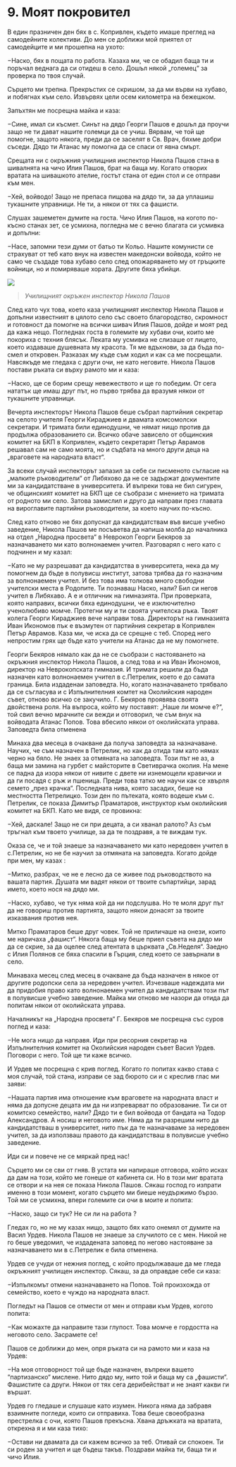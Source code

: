 # 9. Моят покровител

В един празничен ден бях в с. Копривлен, където имаше преглед на самодейните
колективи. До мен се доближи мой приятел от самодейците и ми прошепна на ухото:

&minus;Наско, бях в пощата по работа. Казаха ми, че се обадил баща ти и поръчал
    веднага да си отидеш в село. Дошъл някой „големец“ за проверка по твоя
    случай.

Сърцето ми трепна. Прекръстих се скришом, за да ми върви на хубаво, и побягнах
към село. Извървях цели осем километра на бежешком.

Запъхтян ме посрещна майка и каза:

&minus;Сине, имал си късмет. Синът на дядо Георги Пашов е дошъл да проучи защо не
    ти дават нашите големци да се учиш. Вярвам, че той ще помогне, защото
    някога, преди да се заселят в Св. Врач, бяхме добри съседи. Дядо ти Атанас
    му помогна да се спаси от явна смърт.

Срещата ни с окръжния училищния инспектор Никола Пашов стана в шивалнята на чичо
Илия Пашов, брат на баща му. Когато отворих вратата на шивашкото ателие, гостът
стана от един стол и се отправи към мен.

&minus;Хей, войводо! Защо не препаса пищова на дядо ти, за да уплашиш тукашните
    управници. Не ти, а някои от тях са фашисти.

Слушах зашеметен думите на госта. Чичо Илия Пашов, на когото по-късно станах
зет, се усмихна, погледна ме с вечно благата си усмивка и допълни:

&minus;Насе, запомни тези думи от батьо ти Кольо. Нашите комунисти се страхуват от
    теб като внук на известен македонски войвода, който не само че създаде това
    хубаво село след опожаряването му от гръцките войници, но и помиряваше
    хората. Другите бяха убийци.

![](media/f48ad12d800514d3223779b89a0145a5.png)

>  *Училищният окръжен инспектор Никола Пашов*

След като чух това, което каза училищният инспектор Никола Пашов и допълни
известният в цялото село със своето благородство, скромност и готовност да
помогне на всички шивач Илия Пашов, дойде и моят ред да кажа нещо. Погледнах
госта в големите му хубави очи, които ме покориха с техния блясък. Леката му
усмивка не слизаше от лицето, което издаваше душевната му красота. Тя ме
вдъхнови, за да бъда по-смел и откровен. Разказах му къде съм ходил и как са ме
посрещали. Навсякъде ме гледаха с други очи, не като неговите. Никола Пашов
постави ръката си върху рамото ми и каза:

&minus;Наско, ще се борим срещу невежеството и ще го победим. От сега нататък ще
    имаш друг път, но първо трябва да вразумя някои от тукашните управници.

Вечерта инспекторът Никола Пашов беше събрал партийния секретар на селото
учителя Георги Кираджиев и двамата комсомолски секретари. И тримата били
единодушни, че нямат нищо против да продължа образованието си. Всичко обаче
зависело от общинския комитет на БКП в Копривлен, където секретарят Петър
Аврамов решавал сам не само моята, но и съдбата на много други деца на
„враговете на народната власт“.

За всеки случай инспекторът запазил за себе си писменото съгласие на „малките
ръководители“ от Либяхово да не се задържат документите ми за кандидатстване в
университета. И въпреки това не бил сигурен, че общинският комитет на БКП ще се
съобрази с мнението на тримата от родното ми село. Затова замислил и друго да
направи през главата на вироглавите партийни ръководители, за което научих
по-късно.

След като отново не бях допуснат да кандидатствам във висше учебно заведение,
Никола Пашов ме посъветва да напиша молба до началника на отдел „Народна
просвета“ в Неврокоп Георги Бекяров за назначаването ми като волнонаемен учител.
Разговарял с него като с подчинен и му казал:

&minus;Като не му разрешават да кандидатства в университета, нека да му помогнем да
    бъде в полувисш институт, затова трябва да го назначим за волнонаемен
    учител. И без това има толкова много свободни учителски места в Родопите. Ти
    познаваш Наско, нали? Бил си негов учител в Либяхаво. А е и отличник на
    гимназията. При проверката, която направих, всички бяха единодушни, че е
    изключително ученолюбиво момче. Протегни му и ти своята учителска ръка.
    Твоят колега Георги Кираджиев вече направи това. Директорът на гимназията
    Иван Икономов пък е възмутен от партийния секретар в Копривлен Петър
    Аврамов. Каза ми, че иска да се срещне с теб. Според него непростим грях ще
    бъде като учители на Атанас да не му помогнете.

Георги Бекяров нямало как да не се съобрази с настояването на окръжния инспектор
Никола Пашов, а след това и на Иван Икономов, директор на Неврокопската
гимназия. И тримата решили да бъда назначен като волнонаемен учител в
с.Петрелик, което е до самата граница. Била издаденаи заповедта. Но, когато
назначаването трябвало да се съгласува и с Изпълнителния комтет на Околийския
народен съвет, отново всичко се закучило. Г. Бекяров проявява своята двойствена
роля. На въпроса, който му поставят: „Наше ли момче е?“, той свил вечно мрачните
си вежди и отговорил, че съм внук на войводата Атанас Попов. Това вбесило някои
от околийската управа. Заповедта била отменена

Минаха два месеца в очакване да получа заповедта за назначаване. Научих, че съм
назначен в Петрелик, но как да отида там като нямах черно на бяло. Не знаех за
отмяната на заповедта. Този път не аз, а баща ми замина на гурбет с майсторите в
Светиврачка околия. На мене се падна да изора някои от нивите с двете ни
изнемощели кравички и да ги посадя с ръж и пшеница. Преди това татко ме научи
как се хвърля семето „през крачка“. Последната нива, която засадих, беше на
местността Петрелицко. Този ден по пътеката, която водеше към с. Петрелик, се
показа Димитър Праматаров, инструктор към околийския комитет на БКП. Като ме
видя, се провикна:

&minus;Хей, даскале! Защо не си при децата, а си хванал ралото? Аз съм тръгнал към
    твоето училище, за да те поздравя, а те виждам тук.

Оказа се, че и той знаеше за назначаването ми като нередовен учител в
с.Петрелик, но не бе научил за отмяната на заповедта. Когато дойде при мен, му
казах :

&minus;Митко, разбрах, че не е лесно да се живее под ръководството на вашата
    партия. Душата ми вадят някои от твоите съпартийци, зарад името, което нося
    на дядо ми.

&minus;Наско, хубаво, че тук няма кой да ни подслушва. Но те моля друг път да не
    говориш против партията, защото някои донасят за твоите изказвания против
    нея.

Митко Праматаров беше друг човек. Той не приличаше на онези, които ме наричаха
„фашист“. Някога баща му беше приел съвета на дядо ми да се скрие, за да оцелее
след атентата в църквата „Св.Неделя“. Заедно с Илия Полянов се бяха спасили в
Гърция, след което се завърнали в село.

Минаваха месец след месец в очакване да бъда назначен в някое от другите
родопски села за нередовен учител. Изчезваше надеждата ми да придобия право като
волнонаемен учител да кандидатствам този път в полувисше учебно заведение. Майка
ми отново ме назори да отида да попитам някои от околийската управа.

Началникът на „Народна просвета“ Г. Бекяров ме посрещна със суров поглед и каза:

&minus;Не мога нищо да направя. Иди при ресорния секретар на Изпълнителния комитет
    на Околийския народен съвет Васил Урдев. Поговори с него. Той ще ти каже
    всичко.

И Урдев ме посрещна с крив поглед. Когато го попитах какво става с моя случай,
той стана, изправи се зад бюрото си и с креслив глас ми заяви:

&minus;Нашата партия има отношение към враговете на народната власт и няма да
    допусне децата им да ни изпреварват по образование. Ти си от комитско
    семейство, нали? Дядо ти е бил войвода от бандата на Тодор Александров. А
    носиш и неговото име. Няма да ти разрешим нито да кандидатстваш в
    университет, нито пък да те назначаваме за нередовен учител, за да използваш
    правото да кандидатстваш в полувисше учебно заведение.

Иди си и повече не се мяркай пред нас!

Сърцето ми се сви от гняв. В устата ми напираше отговора, който исках да дам на
този, който ме гонеше от кабинета си. Но в този миг вратата се отвори и на нея
се показа Никола Пашов. Сякаш господ го изпрати именно в този момент, когато
сърцето ми биеше неудържимо бързо. Той ми се усмихна, впери големите си очи в
моите и попита:

&minus;Наско, защо си тук? Не си ли на работа ?

Гледах го, но не му казах нищо, защото бях като онемял от думите на Васил Урдев.
Никола Пашов не знаеше за случилото се с мен. Никой не го беше уведомил, че
издадената заповед по негово настояване за назначаването ми в с.Петрелик е била
отменена.

Урдев се учуди от нежния поглед, с който продължаваше да ме гледа окръжният
училищен инспектор. Сякаш, за да оправдае себе си каза:

&minus;Изпълкомът отмени назначаването на Попов. Той произхожда от семейство, което
    е чуждо на народната власт.

Погледът на Пашов се отмести от мен и отправи към Урдев, когото попита:

&minus;Как можахте да направите тази глупост. Това момче е гордостта на неговото
    село. Засрамете се!

Пашов се доближи до мен, опря ръката си на рамото ми и каза на Урдев:

&minus;На моя отговорност той ще бъде назначен, въпреки вашето “партизанско“
    мислене. Нито дядо му, нито той и баща му са „фашисти“. Фашистите са други.
    Някои от тях сега дерибействат и не знаят какви ги вършат.

Урдев го гледаше и слушаше като изумен. Никога няма да забравя взаимните
погледи, които си отправиха. Това беше своеобразна престрелка с очи, която Пашов
прекъсна. Хвана дръжката на вратата, открехна я и ми каза тихо:

&minus;Остави ни двамата да си кажем всичко за теб. Отивай си спокоен. Ти си роден
    за учител и ще бъдеш такъв. Поздрави майка ти, баща ти и чичо Илия.

